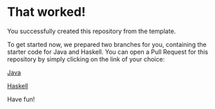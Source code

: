 # That worked!

You successfully created this repository from the template.

To get started now, we prepared two branches for you, containing the starter code for Java and Haskell.
You can open a Pull Request for this repository by simply clicking on the link of your choice:

[Java](https://github.com/nrb7s/compiler_design_ss2025_kit/compare/main...starter/java)

[Haskell](https://github.com/nrb7s/compiler_design_ss2025_kit/compare/main...starter/haskell)

Have fun!
